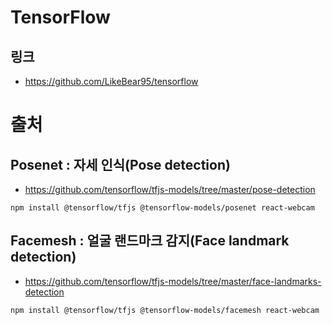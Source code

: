 # TensorFlow

## 링크
- https://github.com/LikeBear95/tensorflow



# 출처

## Posenet : 자세 인식(Pose detection)
- https://github.com/tensorflow/tfjs-models/tree/master/pose-detection
```
npm install @tensorflow/tfjs @tensorflow-models/posenet react-webcam
```

## Facemesh : 얼굴 랜드마크 감지(Face landmark detection)
- https://github.com/tensorflow/tfjs-models/tree/master/face-landmarks-detection
```
npm install @tensorflow/tfjs @tensorflow-models/facemesh react-webcam
```
